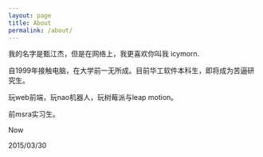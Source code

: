 ```yaml
---
layout: page
title: About
permalink: /about/
---
```


我的名字是甄江杰，但是在网络上，我更喜欢你叫我 icymorn.

自1999年接触电脑，在大学前一无所成。目前华工软件本科生，即将成为苦逼研究生。

玩web前端，玩nao机器人，玩树莓派与leap motion。

前msra实习生。

Now 

2015/03/30
